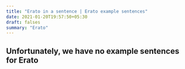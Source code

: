 ```yaml
---
title: "Erato in a sentence | Erato example sentences"
date: 2021-01-20T19:57:50+05:30
draft: falses
summary: "Erato"
---
```

## Unfortunately, we have no example sentences for Erato                 
